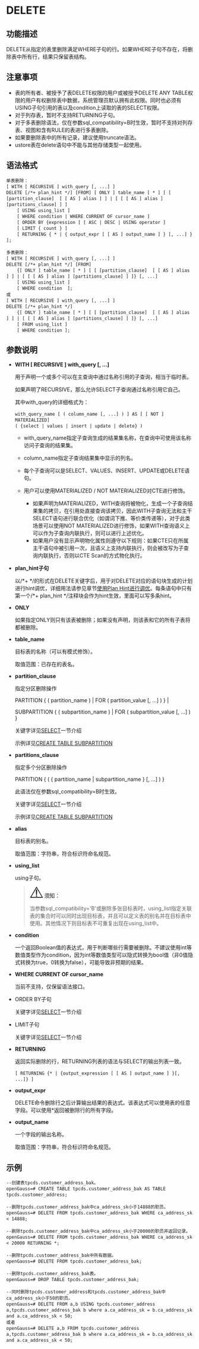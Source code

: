# DELETE

## 功能描述<a name="zh-cn_topic_0283136795_zh-cn_topic_0237122131_zh-cn_topic_0059778379_se9507fb26df547a795ac7940e3a19ecf"></a>

DELETE从指定的表里删除满足WHERE子句的行。如果WHERE子句不存在，将删除表中所有行，结果只保留表结构。

## 注意事项<a name="zh-cn_topic_0283136795_zh-cn_topic_0237122131_zh-cn_topic_0059778379_sfc96c070e8574f4ea9a2726e898fda16"></a>

-   表的所有者、被授予了表DELETE权限的用户或被授予DELETE ANY TABLE权限的用户有权删除表中数据，系统管理员默认拥有此权限。同时也必须有USING子句引用的表以及condition上读取的表的SELECT权限。
-   对于列存表，暂时不支持RETURNING子句。
-   对于多表删除语法，仅在参数sql\_compatibility=B时生效，暂时不支持对列存表、视图和含有RULE的表进行多表删除。
-   如果要删除表中的所有记录，建议使用truncate语法。
-   ustore表在delete语句中不能与其他存储类型一起使用。

## 语法格式<a name="zh-cn_topic_0283136795_zh-cn_topic_0237122131_zh-cn_topic_0059778379_s84baecef89484d5f87f57b0545b46203"></a>

```
单表删除：
[ WITH [ RECURSIVE ] with_query [, ...] ]
DELETE [/*+ plan_hint */] [FROM] [ ONLY ] table_name [ * ] [ [ [partition_clause]  [ [ AS ] alias ] ] | [ [ [ AS ] alias ] [partitions_clause] ] ]
    [ USING using_list ]
    [ WHERE condition | WHERE CURRENT OF cursor_name ]
    [ ORDER BY {expression [ [ ASC | DESC | USING operator ]
    [ LIMIT { count } ]
    [ RETURNING { * | { output_expr [ [ AS ] output_name ] } [, ...] } ];

多表删除：
[ WITH [ RECURSIVE ] with_query [, ...] ]
DELETE [/*+ plan_hint */] [FROM] 
    {[ ONLY ] table_name [ * ] [ [ [partition_clause]  [ [ AS ] alias ] ] | [ [ [ AS ] alias ] [partitions_clause] ] ]} [, ...]
    [ USING using_list ]
    [ WHERE condition  ];
或
[ WITH [ RECURSIVE ] with_query [, ...] ]
DELETE [/*+ plan_hint */]
    {[ ONLY ] table_name [ * ] [ [ [partition_clause]  [ [ AS ] alias ] ] | [ [ [ AS ] alias ] [partitions_clause] ] ]} [, ...]
    [ FROM using_list ]
    [ WHERE condition ];
```

## 参数说明<a name="zh-cn_topic_0283136795_zh-cn_topic_0237122131_zh-cn_topic_0059778379_s6df87c0dd87c49e29a034e0ff3385ca6"></a>

-   **WITH \[ RECURSIVE \] with\_query \[, ...\]**

    用于声明一个或多个可以在主查询中通过名称引用的子查询，相当于临时表。

    如果声明了RECURSIVE，那么允许SELECT子查询通过名称引用它自己。

    其中with\_query的详细格式为：

    ```
    with_query_name [ ( column_name [, ...] ) ] AS [ [ NOT ] MATERIALIZED]
    ( {select | values | insert | update | delete} )
    ```

    - with\_query\_name指定子查询生成的结果集名称，在查询中可使用该名称访问子查询的结果集。
    - column\_name指定子查询结果集中显示的列名。
    - 每个子查询可以是SELECT、VALUES、INSERT、UPDATE或DELETE语句。
    - 用户可以使用MATERIALIZED / NOT MATERIALIZED对CTE进行修饰。
    
      -   如果声明为MATERIALIZED，WITH查询将被物化，生成一个子查询结果集的拷贝，在引用处直接查询该拷贝，因此WITH子查询无法和主干SELECT语句进行联合优化（如谓词下推、等价类传递等），对于此类场景可以使用NOT MATERIALIZED进行修饰，如果WITH查询语义上可以作为子查询内联执行，则可以进行上述优化。
      -   如果用户没有显示声明物化属性则遵守以下规则：如果CTE只在所属主干语句中被引用一次，且语义上支持内联执行，则会被改写为子查询内联执行，否则以CTE Scan的方式物化执行。
    
-   **plan\_hint子句**

    以/\*+ \*/的形式在DELETE关键字后，用于对DELETE对应的语句块生成的计划进行hint调优，详细用法请参见章节[使用Plan Hint进行调优](../PerformanceTuningGuide/使用Plan-Hint进行调优.md)。每条语句中只有第一个/\*+ plan\_hint \*/注释块会作为hint生效，里面可以写多条hint。

-   **ONLY**

    如果指定ONLY则只有该表被删除；如果没有声明，则该表和它的所有子表将都被删除。

-   **table\_name**

    目标表的名称（可以有模式修饰）。

    取值范围：已存在的表名。

- **partition\_clause**

  指定分区删除操作

  PARTITION \{ \( partition\_name \) | FOR \( partition\_value \[, ...\] \) \} |

  SUBPARTITION \{ \( subpartition\_name \) | FOR \( subpartition\_value \[, ...\] \) \}

  关键字详见[SELECT](SELECT.md)一节介绍

  示例详见[CREATE TABLE SUBPARTITION](CREATE-TABLE-SUBPARTITION.md)

-   **partitions\_clause**

    指定多个分区删除操作

    PARTITION \{ \( \{ partition\_name | subpartition\_name \} \[, ...\] \) \}

    此语法仅在参数sql\_compatibility=B时生效。

    关键字详见[SELECT](SELECT.md)一节介绍

    示例详见[CREATE TABLE SUBPARTITION](CREATE-TABLE-SUBPARTITION.md)

-   **alias**

    目标表的别名。

    取值范围：字符串，符合标识符命名规范。

-   **using\_list**

    using子句。

      >![](public_sys-resources/icon-notice.png) **须知：** 
      > 
    >当参数sql\_compatibility='B'或删除多张目标表时，using\_list指定关联表的集合时可以同时出现目标表，并且可以定义表的别名并在目标表中使用。其他情况下则目标表不可重复出现在using\_list中。

-   **condition**

    一个返回Boolean值的表达式，用于判断哪些行需要被删除。不建议使用int等数值类型作为condition，因为int等数值类型可以隐式转换为bool值（非0值隐式转换为true，0转换为false），可能导致非预期的结果。

-   **WHERE CURRENT OF cursor\_name**

    当前不支持，仅保留语法接口。

-   ORDER BY子句

    关键字详见[SELECT](SELECT.md)一节介绍

-   LIMIT子句

    关键字详见[SELECT](SELECT.md)一节介绍

-   **RETURNING**

    返回实际删除的行，RETURNING列表的语法与SELECT的输出列表一致。

    ```
    [ RETURNING {* | {output_expression [ [ AS ] output_name ] }[, ...]} ]
    ```

-   **output\_expr**

    DELETE命令删除行之后计算输出结果的表达式。该表达式可以使用表的任意字段。可以使用\*返回被删除行的所有字段。

-   **output\_name**

    一个字段的输出名称。

    取值范围：字符串，符合标识符命名规范。


## 示例<a name="zh-cn_topic_0283136795_zh-cn_topic_0237122131_zh-cn_topic_0059778379_s90a3978214f644269ab932c29df31137"></a>

```
--创建表tpcds.customer_address_bak。
openGauss=# CREATE TABLE tpcds.customer_address_bak AS TABLE tpcds.customer_address;

--删除tpcds.customer_address_bak中ca_address_sk小于14888的职员。
openGauss=# DELETE FROM tpcds.customer_address_bak WHERE ca_address_sk < 14888;

--删除tpcds.customer_address_bak中ca_address_sk小于20000的职员并返回记录。
openGauss=# DELETE FROM tpcds.customer_address_bak WHERE ca_address_sk < 20000 RETURNING *;

--删除tpcds.customer_address_bak中所有数据。
openGauss=# DELETE FROM tpcds.customer_address_bak;

--删除tpcds.customer_address_bak表。
openGauss=# DROP TABLE tpcds.customer_address_bak;

--同时删除tpcds.customer_address和tpcds.customer_address_bak中ca_address_sk小于50的职员。
openGauss=# DELETE FROM a,b USING tpcds.customer_address a,tpcds.customer_address_bak b where a.ca_address_sk = b.ca_address_sk and a.ca_address_sk < 50;
或者
openGauss=# DELETE a,b FROM tpcds.customer_address a,tpcds.customer_address_bak b where a.ca_address_sk = b.ca_address_sk and a.ca_address_sk < 50;
```

